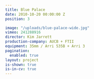 ```yaml
---
title: Blue Palace
date: 2010-10-20 00:00:00 Z
position: 3

image: "/uploads/blue-palace-wide.jpg"
vimeo: 241288916
director: Kim Jarrett
production-company: AUCB + FTII
equipment: 35mm / Arri 535B + Arri 3
pagination:
  enabled: true
layout: project
is-shown: true
is-in-cv: true
---
```



